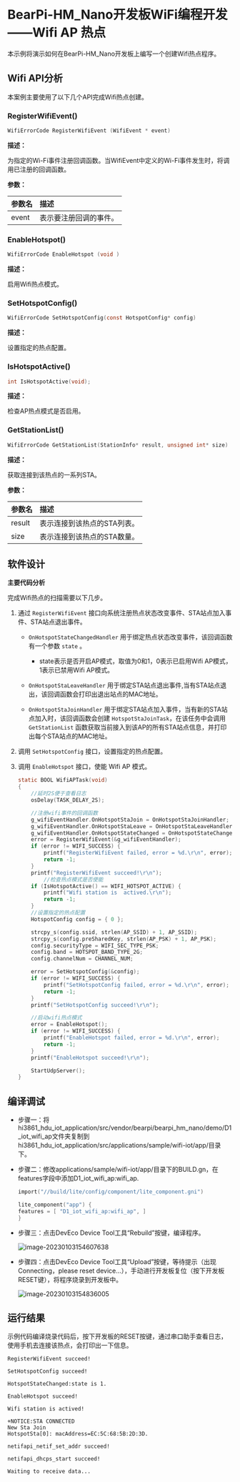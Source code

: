 # BearPi-HM_Nano开发板WiFi编程开发——Wifi AP 热点


本示例将演示如何在BearPi-HM_Nano开发板上编写一个创建Wifi热点程序。


## Wifi API分析
本案例主要使用了以下几个API完成Wifi热点创建。

### RegisterWifiEvent()
```c
WifiErrorCode RegisterWifiEvent (WifiEvent * event)
```
 **描述：**

为指定的Wi-Fi事件注册回调函数。当WifiEvent中定义的Wi-Fi事件发生时，将调用已注册的回调函数。

**参数：**

|参数名|描述|
|:--|:------| 
| event | 表示要注册回调的事件。  |


### EnableHotspot()
```c
WifiErrorCode EnableHotspot (void )
```

**描述：**

启用Wifi热点模式。

### SetHotspotConfig()
```c
WifiErrorCode SetHotspotConfig(const HotspotConfig* config)
```
**描述：**

设置指定的热点配置。

### IsHotspotActive()
```c
int IsHotspotActive(void);
```
**描述：**

检查AP热点模式是否启用。

### GetStationList()
```c
WifiErrorCode GetStationList(StationInfo* result, unsigned int* size)
```
**描述：**

获取连接到该热点的一系列STA。

**参数：**

|参数名|描述|
|:--|:------| 
| result | 表示连接到该热点的STA列表。  |
| size | 表示连接到该热点的STA数量。  |



## 软件设计

**主要代码分析**

完成Wifi热点的扫描需要以下几步。

1. 通过 `RegisterWifiEvent` 接口向系统注册热点状态改变事件、STA站点加入事件、STA站点退出事件。
    
    * `OnHotspotStateChangedHandler` 用于绑定热点状态改变事件，该回调函数有一个参数 `state` 。

        * state表示是否开启AP模式，取值为0和1，0表示已启用Wifi AP模式，1表示已禁用Wifi AP模式。

    * `OnHotspotStaLeaveHandler` 用于绑定STA站点退出事件,当有STA站点退出，该回调函数会打印出退出站点的MAC地址。
    * `OnHotspotStaJoinHandler` 用于绑定STA站点加入事件，当有新的STA站点加入时，该回调函数会创建 `HotspotStaJoinTask`，在该任务中会调用 `GetStationList` 函数获取当前接入到该AP的所有STA站点信息，并打印出每个STA站点的MAC地址。
2. 调用 `SetHotspotConfig` 接口，设置指定的热点配置。
3. 调用 `EnableHotspot` 接口，使能 Wifi AP 模式。

    
    ```c
    static BOOL WifiAPTask(void)
    {
        //延时2S便于查看日志
        osDelay(TASK_DELAY_2S);

        //注册wifi事件的回调函数
        g_wifiEventHandler.OnHotspotStaJoin = OnHotspotStaJoinHandler;
        g_wifiEventHandler.OnHotspotStaLeave = OnHotspotStaLeaveHandler;
        g_wifiEventHandler.OnHotspotStateChanged = OnHotspotStateChangedHandler;
        error = RegisterWifiEvent(&g_wifiEventHandler);
        if (error != WIFI_SUCCESS) {
            printf("RegisterWifiEvent failed, error = %d.\r\n", error);
            return -1;
        }
        printf("RegisterWifiEvent succeed!\r\n");
            //检查热点模式是否使能
        if (IsHotspotActive() == WIFI_HOTSPOT_ACTIVE) {
            printf("Wifi station is  actived.\r\n");
            return -1;
        }
        //设置指定的热点配置
        HotspotConfig config = { 0 };

        strcpy_s(config.ssid, strlen(AP_SSID) + 1, AP_SSID);
        strcpy_s(config.preSharedKey, strlen(AP_PSK) + 1, AP_PSK);
        config.securityType = WIFI_SEC_TYPE_PSK;
        config.band = HOTSPOT_BAND_TYPE_2G;
        config.channelNum = CHANNEL_NUM;

        error = SetHotspotConfig(&config);
        if (error != WIFI_SUCCESS) {
            printf("SetHotspotConfig failed, error = %d.\r\n", error);
            return -1;
        }
        printf("SetHotspotConfig succeed!\r\n");

        //启动wifi热点模式
        error = EnableHotspot();
        if (error != WIFI_SUCCESS) {
            printf("EnableHotspot failed, error = %d.\r\n", error);
            return -1;
        }
        printf("EnableHotspot succeed!\r\n");

        StartUdpServer();
    }
    ```

## 编译调试


* 步骤一：将hi3861_hdu_iot_application/src/vendor/bearpi/bearpi_hm_nano/demo/D1_iot_wifi_ap文件夹复制到hi3861_hdu_iot_application/src/applications/sample/wifi-iot/app/目录下。

* 步骤二：修改applications/sample/wifi-iot/app/目录下的BUILD.gn，在features字段中添加D1_iot_wifi_ap:wifi_ap.

    ```c
    import("//build/lite/config/component/lite_component.gni")

    lite_component("app") {
    features = [ "D1_iot_wifi_ap:wifi_ap", ]
    }
    ```
* 步骤三：点击DevEco Device Tool工具“Rebuild”按键，编译程序。

    ![image-20230103154607638](/doc/pic/image-20230103154607638.png)

* 步骤四：点击DevEco Device Tool工具“Upload”按键，等待提示（出现Connecting，please reset device...），手动进行开发板复位（按下开发板RESET键），将程序烧录到开发板中。

    ![image-20230103154836005](/doc/pic/image-20230103154836005.png)    
    


## 运行结果

示例代码编译烧录代码后，按下开发板的RESET按键，通过串口助手查看日志，使用手机去连接该热点，会打印出一下信息。

```
RegisterWifiEvent succeed!

SetHotspotConfig succeed!

HotspotStateChanged:state is 1.

EnableHotspot succeed!

Wifi station is actived!

+NOTICE:STA CONNECTED
New Sta Join
HotspotSta[0]: macAddress=EC:5C:68:5B:2D:3D.

netifapi_netif_set_addr succeed!

netifapi_dhcps_start succeed!

Waiting to receive data...
```


